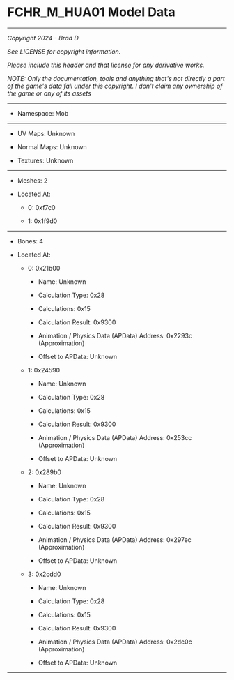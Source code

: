 # FCHR_M_HUA01 Model Data

---

*Copyright 2024 - Brad D*

*See LICENSE for copyright information.*

*Please include this header and that license for any derivative works.*

*NOTE: Only the documentation, tools and anything that's not directly a part of the game's data fall under this copyright. I don't claim any ownership of the game or any of its assets*

---

* Namespace: Mob

---

* UV Maps: Unknown

* Normal Maps: Unknown

* Textures: Unknown

---

* Meshes: 2

* Located At:

  * 0: 0xf7c0

  * 1: 0x1f9d0

---

* Bones: 4

* Located At:

  * 0: 0x21b00

    * Name: Unknown

    * Calculation Type: 0x28

    * Calculations: 0x15

    * Calculation Result: 0x9300

    * Animation / Physics Data (APData) Address: 0x2293c (Approximation)

    * Offset to APData: Unknown

  * 1: 0x24590

    * Name: Unknown

    * Calculation Type: 0x28

    * Calculations: 0x15

    * Calculation Result: 0x9300

    * Animation / Physics Data (APData) Address: 0x253cc (Approximation)

    * Offset to APData: Unknown

  * 2: 0x289b0

    * Name: Unknown

    * Calculation Type: 0x28

    * Calculations: 0x15

    * Calculation Result: 0x9300

    * Animation / Physics Data (APData) Address: 0x297ec (Approximation)

    * Offset to APData: Unknown

  * 3: 0x2cdd0

    * Name: Unknown

    * Calculation Type: 0x28

    * Calculations: 0x15

    * Calculation Result: 0x9300

    * Animation / Physics Data (APData) Address: 0x2dc0c (Approximation)

    * Offset to APData: Unknown

---

